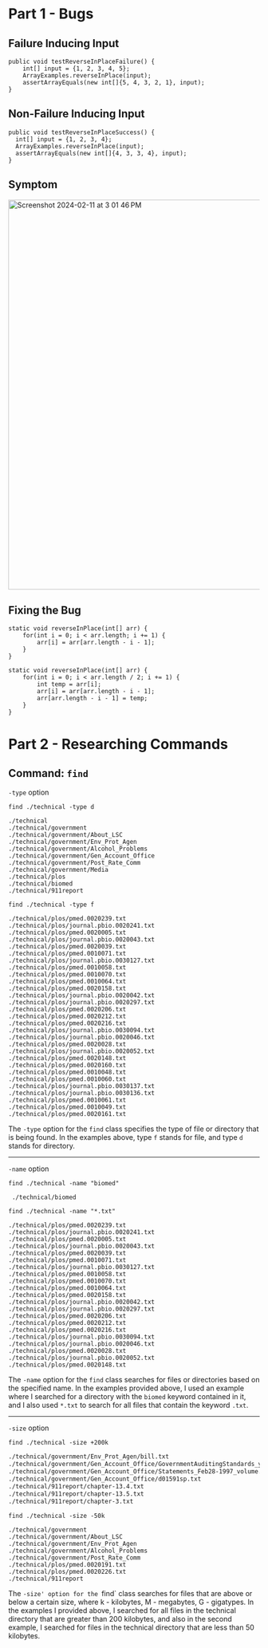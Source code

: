 # **Part 1 - Bugs**

## Failure Inducing Input
```
public void testReverseInPlaceFailure() {
    int[] input = {1, 2, 3, 4, 5};
    ArrayExamples.reverseInPlace(input);
    assertArrayEquals(new int[]{5, 4, 3, 2, 1}, input);
}
```

## Non-Failure Inducing Input
```
public void testReverseInPlaceSuccess() {
  int[] input = {1, 2, 3, 4};
  ArrayExamples.reverseInPlace(input);
  assertArrayEquals(new int[]{4, 3, 3, 4}, input);
}
```

## Symptom
<img width="782" alt="Screenshot 2024-02-11 at 3 01 46 PM" src="https://github.com/michael8758/cse15l-lab-reports/assets/152559576/306c2b85-caba-4f1c-a80c-ccf5ddc26f11">

## Fixing the Bug
```
static void reverseInPlace(int[] arr) {
    for(int i = 0; i < arr.length; i += 1) {
        arr[i] = arr[arr.length - i - 1];
    }
}
```

```
static void reverseInPlace(int[] arr) {
    for(int i = 0; i < arr.length / 2; i += 1) {
        int temp = arr[i];
        arr[i] = arr[arr.length - i - 1];
        arr[arr.length - i - 1] = temp;
    }
}
```

# **Part 2 - Researching Commands**
## **Command: `find`**

`-type` option

```find ./technical -type d```

```
./technical
./technical/government
./technical/government/About_LSC
./technical/government/Env_Prot_Agen
./technical/government/Alcohol_Problems
./technical/government/Gen_Account_Office
./technical/government/Post_Rate_Comm
./technical/government/Media
./technical/plos
./technical/biomed
./technical/911report
```

```find ./technical -type f```

```
./technical/plos/pmed.0020239.txt
./technical/plos/journal.pbio.0020241.txt
./technical/plos/pmed.0020005.txt
./technical/plos/journal.pbio.0020043.txt
./technical/plos/pmed.0020039.txt
./technical/plos/pmed.0010071.txt
./technical/plos/journal.pbio.0030127.txt
./technical/plos/pmed.0010058.txt
./technical/plos/pmed.0010070.txt
./technical/plos/pmed.0010064.txt
./technical/plos/pmed.0020158.txt
./technical/plos/journal.pbio.0020042.txt
./technical/plos/journal.pbio.0020297.txt
./technical/plos/pmed.0020206.txt
./technical/plos/pmed.0020212.txt
./technical/plos/pmed.0020216.txt
./technical/plos/journal.pbio.0030094.txt
./technical/plos/journal.pbio.0020046.txt
./technical/plos/pmed.0020028.txt
./technical/plos/journal.pbio.0020052.txt
./technical/plos/pmed.0020148.txt
./technical/plos/pmed.0020160.txt
./technical/plos/pmed.0010048.txt
./technical/plos/pmed.0010060.txt
./technical/plos/journal.pbio.0030137.txt
./technical/plos/journal.pbio.0030136.txt
./technical/plos/pmed.0010061.txt
./technical/plos/pmed.0010049.txt
./technical/plos/pmed.0020161.txt
```

The `-type` option for the `find` class specifies the type of file or directory that is being found. In the examples above, type `f` stands for file, and type `d` stands for directory.

-----
`-name` option

```find ./technical -name "biomed"```

``` ./technical/biomed```


```find ./technical -name "*.txt"```

```
./technical/plos/pmed.0020239.txt
./technical/plos/journal.pbio.0020241.txt
./technical/plos/pmed.0020005.txt
./technical/plos/journal.pbio.0020043.txt
./technical/plos/pmed.0020039.txt
./technical/plos/pmed.0010071.txt
./technical/plos/journal.pbio.0030127.txt
./technical/plos/pmed.0010058.txt
./technical/plos/pmed.0010070.txt
./technical/plos/pmed.0010064.txt
./technical/plos/pmed.0020158.txt
./technical/plos/journal.pbio.0020042.txt
./technical/plos/journal.pbio.0020297.txt
./technical/plos/pmed.0020206.txt
./technical/plos/pmed.0020212.txt
./technical/plos/pmed.0020216.txt
./technical/plos/journal.pbio.0030094.txt
./technical/plos/journal.pbio.0020046.txt
./technical/plos/pmed.0020028.txt
./technical/plos/journal.pbio.0020052.txt
./technical/plos/pmed.0020148.txt
```

The `-name` option for the `find` class searches for files or directories based on the specified name. In the examples provided above, I used an example where I searched for a directory with the `biomed` keyword contained in it, and I also used `*.txt` to search for all files that contain the keyword `.txt`.

------
`-size` option

```find ./technical -size +200k```

```./technical/government/About_LSC/commission_report.txt
./technical/government/Env_Prot_Agen/bill.txt
./technical/government/Gen_Account_Office/GovernmentAuditingStandards_yb2002ed.txt
./technical/government/Gen_Account_Office/Statements_Feb28-1997_volume.txt
./technical/government/Gen_Account_Office/d01591sp.txt
./technical/911report/chapter-13.4.txt
./technical/911report/chapter-13.5.txt
./technical/911report/chapter-3.txt
```


```find ./technical -size -50k```

```./technical
./technical/government
./technical/government/About_LSC
./technical/government/Env_Prot_Agen
./technical/government/Alcohol_Problems
./technical/government/Post_Rate_Comm
./technical/plos/pmed.0020191.txt
./technical/plos/pmed.0020226.txt
./technical/911report
```

The `-size' option for the `find` class searches for files that are above or below a certain size, where k - kilobytes, M - megabytes, G - gigatypes. In the examples I provided above, I searched for all files in the technical directory that are greater than 200 kilobytes, and also in the second example, I searched for files in the technical directory that are less than 50 kilobytes.
